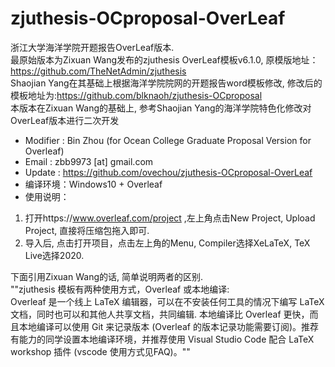 # zjuthesis-OCproposal-OverLeaf
浙江大学海洋学院开题报告OverLeaf版本.  
最原始版本为Zixuan Wang发布的zjuthesis OverLeaf模板v6.1.0, 原模版地址：https://github.com/TheNetAdmin/zjuthesis  
Shaojian Yang在其基础上根据海洋学院院网的开题报告word模板修改, 修改后的模板地址为:https://github.com/blknaoh/zjuthesis-OCproposal  
本版本在Zixuan Wang的基础上, 参考Shaojian Yang的海洋学院特色化修改对OverLeaf版本进行二次开发
- Modifier : Bin Zhou (for Ocean College Graduate Proposal Version for Overleaf)  
- Email    : zbb9973 [at] gmail.com  
- Update   : https://github.com/ovechou/zjuthesis-OCproposal-OverLeaf  
- 编译环境：Windows10 + Overleaf  
- 使用说明：  
1. 打开https://www.overleaf.com/project ,左上角点击New Project, Upload Project, 直接将压缩包拖入即可.    
2. 导入后, 点击打开项目，点击左上角的Menu, Compiler选择XeLaTeX, TeX Live选择2020.  

下面引用Zixuan Wang的话, 简单说明两者的区别.   
""zjuthesis 模板有两种使用方式，Overleaf 或本地编译:   
Overleaf 是一个线上 LaTeX 编辑器，可以在不安装任何工具的情况下编写 LaTeX 文档，同时也可以和其他人共享文档，共同编辑. 
本地编译比 Overleaf 更快，而且本地编译可以使用 Git 来记录版本 (Overleaf 的版本记录功能需要订阅)。推荐有能力的同学设置本地编译环境，并推荐使用 Visual Studio Code 配合 LaTeX workshop 插件 (vscode 使用方式见FAQ)。""
